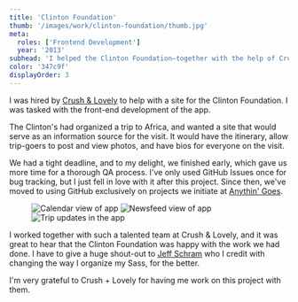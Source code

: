 ```yaml
---
title: 'Clinton Foundation'
thumb: '/images/work/clinton-foundation/thumb.jpg'
meta:
  roles: ['Frontend Development']
  year: '2013'
subhead: 'I helped the Clinton Foundation—together with the help of Crush & Lovely—to create a mobile Safari app for their visit to Africa.'
color: '347c9f'
displayOrder: 3
---
```

I was hired by [Crush & Lovely](http://crushlovely.com/) to help with a site for the Clinton Foundation. I was tasked with the front-end development of the app.

The Clinton's had organized a trip to Africa, and wanted a site that would serve as an information source for the visit. It would have the itinerary, allow trip-goers to post and view photos, and have bios for everyone on the visit.

We had a tight deadline, and to my delight, we finished early, which gave us more time for a thorough QA process. I've only used GitHub Issues once for bug tracking, but I just fell in love with it after this project. Since then, we've moved to using GitHub exclusively on projects we initiate at [Anythin' Goes](http://anythingo.es).

<figure class="screenshot image-bleed" data-variant="3-col">
  <div class="screenshot__container">
    <img src="/images/work/clinton-foundation/screenshot-calendar.jpg" alt="Calendar view of app">
    <img src="/images/work/clinton-foundation/screenshot-newsfeed.jpg" alt="Newsfeed view of app">
    <img src="/images/work/clinton-foundation/screenshot-trip-updates.jpg" alt="Trip updates in the app">
  </div>
</figure>

I worked together with such a talented team at Crush & Lovely, and it was great to hear that the Clinton Foundation was happy with the work we had done. I have to give a huge shout-out to [Jeff Schram](https://twitter.com/jeffschram) who I credit with changing the way I organize my Sass, for the better.

I'm very grateful to Crush + Lovely for having me work on this project with them.
